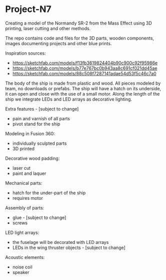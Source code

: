 # Project-N7
Creating a model of the Normandy SR-2 from the Mass Effect using 3D printing, laser cutting and other methods.

The repo contains code and files for the 3D parts, wooden components, images documenting projects and other blue prints.

Inspiration sources:
- https://sketchfab.com/models/f13fb3619824404b90c900c92f95986e
- https://sketchfab.com/models/b77e767bc0b943aa8c691cf021dd45ae
- https://sketchfab.com/models/88c508f7287141adae54d53f5c46c7a0

The body of the ship is made from plastic and wood. All pieces modeled by team, no downloads or prefabs. The ship will have a hatch on its underside, it can open and close with the use of a small motor. Along the length of the ship we integrate LEDs and LED arrays as decorative lighting.

Extra features - [subject to change]
- pain and varnish of all parts
- pivot stand for the ship

Modeling in Fusion 360:
- individually sculpted parts
- 3D printed

Decorative wood padding:
- laser cut
- paint and laquer

Mechanical parts:
- hatch for the under-part of the ship
- requires motor

Assembly of parts:
- glue - [subject to change]
- screws

LED light arrays:
- the fuselage will be decorated with LED arrays
- LEDs in the wing thruster objects - [subject to change]

Acoustic elements:
- noise coil
- speaker
